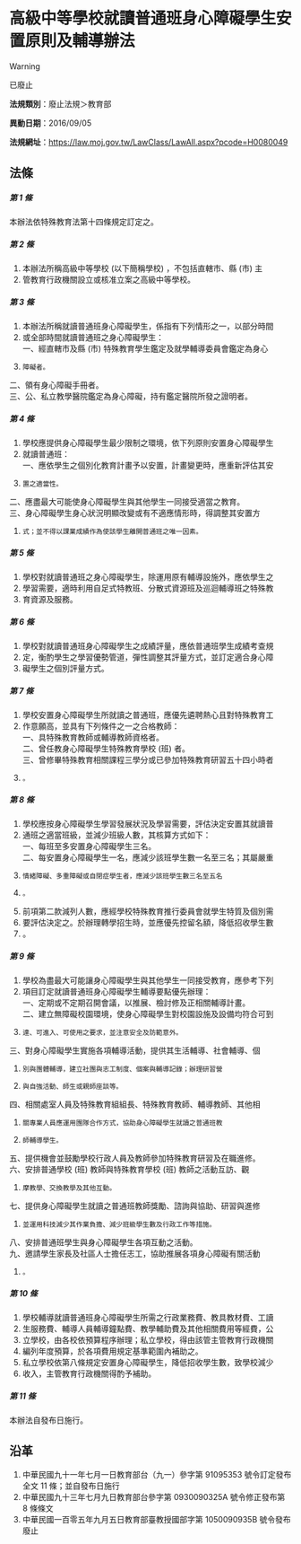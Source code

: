 # 高級中等學校就讀普通班身心障礙學生安置原則及輔導辦法


> [!WARNING]
> 已廢止


**法規類別**：廢止法規＞教育部

**異動日期**：2016/09/05  

**法規網址**：https://law.moj.gov.tw/LawClass/LawAll.aspx?pcode=H0080049



## 法條
##### 第 1 條
本辦法依特殊教育法第十四條規定訂定之。

##### 第 2 條
1. 本辦法所稱高級中等學校 (以下簡稱學校) ，不包括直轄市、縣 (市) 主
1. 管教育行政機關設立或核准立案之高級中等學校。

##### 第 3 條
1. 本辦法所稱就讀普通班身心障礙學生，係指有下列情形之一，以部分時間
1. 或全部時間就讀普通班之身心障礙學生：  
一、經直轄市及縣 (市) 特殊教育學生鑑定及就學輔導委員會鑑定為身心
1.     障礙者。  
二、領有身心障礙手冊者。  
三、公、私立教學醫院鑑定為身心障礙，持有鑑定醫院所發之證明者。

##### 第 4 條
1. 學校應提供身心障礙學生最少限制之環境，依下列原則安置身心障礙學生
1. 就讀普通班：  
一、應依學生之個別化教育計畫予以安置，計畫變更時，應重新評估其安
1.     置之適當性。  
二、應盡最大可能使身心障礙學生與其他學生一同接受適當之教育。  
三、身心障礙學生身心狀況明顯改變或有不適應情形時，得調整其安置方
1.     式；並不得以課業成績作為使該學生離開普通班之唯一因素。

##### 第 5 條
1. 學校對就讀普通班之身心障礙學生，除運用原有輔導設施外，應依學生之
1. 學習需要，適時利用自足式特教班、分散式資源班及巡迴輔導班之特殊教
1. 育資源及服務。

##### 第 6 條
1. 學校對就讀普通班身心障礙學生之成績評量，應依普通班學生成績考查規
1. 定，衡酌學生之學習優勢管道，彈性調整其評量方式，並訂定適合身心障
1. 礙學生之個別評量方式。

##### 第 7 條
1. 學校安置身心障礙學生所就讀之普通班，應優先遴聘熱心且對特殊教育工
1. 作意願高，並具有下列條件之一之合格教師：  
一、具特殊教育教師或輔導教師資格者。  
二、曾任教身心障礙學生特殊教育學校 (班) 者。  
三、曾修畢特殊教育相關課程三學分或已參加特殊教育研習五十四小時者
1.     。

##### 第 8 條
1. 學校應按身心障礙學生學習發展狀況及學習需要，評估決定安置其就讀普
1. 通班之適當班級，並減少班級人數，其核算方式如下：  
一、每班至多安置身心障礙學生三名。  
二、每安置身心障礙學生一名，應減少該班學生數一名至三名；其屬嚴重
1.     情緒障礙、多重障礙或自閉症學生者，應減少該班學生數三名至五名
1.     。
1. 前項第二款減列人數，應經學校特殊教育推行委員會就學生特質及個別需
1. 要評估決定之。於辦理轉學招生時，並應優先控留名額，降低招收學生數
1. 。

##### 第 9 條
1. 學校為盡最大可能讓身心障礙學生與其他學生一同接受教育，應參考下列
1. 項目訂定就讀普通班身心障礙學生輔導要點優先辦理：  
一、定期或不定期召開會議，以推展、檢討修及正相關輔導計畫。  
二、建立無障礙校園環境，使身心障礙學生對校園設施及設備均符合可到
1.     達、可進入、可使用之要求，並注意安全及防範意外。  
三、對身心障礙學生實施各項輔導活動，提供其生活輔導、社會輔導、個
1.     別與團體輔導，建立社團與志工制度、個案與輔導記錄；辦理研習營
1.     與自強活動、師生或親師座談等。  
四、相關處室人員及特殊教育組組長、特殊教育教師、輔導教師、其他相
1.     關專業人員應運用團隊合作方式，協助身心障礙學生就讀之普通班教
1.     師輔導學生。  
五、提供機會並鼓勵學校行政人員及教師參加特殊教育研習及在職進修。  
六、安排普通學校 (班) 教師與特殊教育學校 (班) 教師之活動互訪、觀
1.     摩教學、交換教學及其他互動。  
七、提供身心障礙學生就讀之普通班教師獎勵、諮詢與協助、研習與進修
1.     並運用科技減少其作業負擔、減少班級學生數及行政工作等措施。  
八、安排普通班學生與身心障礙學生各項互動之活動。  
九、邀請學生家長及社區人士擔任志工，協助推展各項身心障礙有關活動
1.     。

##### 第 10 條
1. 學校輔導就讀普通班身心障礙學生所需之行政業務費、教具教材費、工讀
1. 生服務費、輔導人員輔導鐘點費、教學輔助費及其他相關費用等經費，公
1. 立學校，由各校依預算程序辦理；私立學校，得由該管主管教育行政機關
1. 編列年度預算，於各項費用規定基準範圍內補助之。
1. 私立學校依第八條規定安置身心障礙學生，降低招收學生數，致學校減少
1. 收入，主管教育行政機關得酌予補助。

##### 第 11 條
本辦法自發布日施行。

## 沿革
1. 中華民國九十一年七月一日教育部台（九一）參字第 91095353 號令訂定發布全文 11 條；並自發布日施行
1. 中華民國九十三年七月九日教育部台參字第 0930090325A  號令修正發布第 8  條條文
1. 中華民國一百零五年九月五日教育部臺教授國部字第 1050090935B  號令發布廢止
